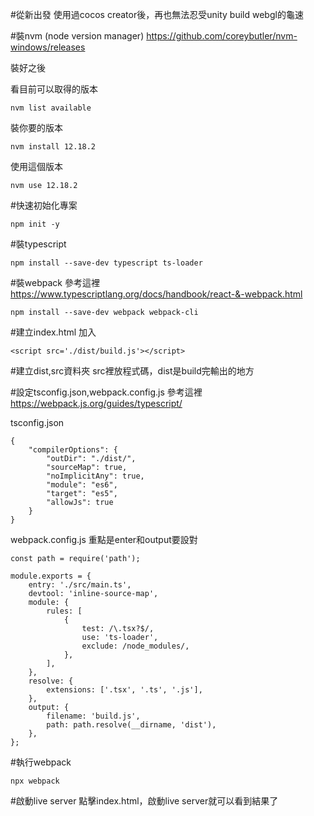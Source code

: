 #從新出發
使用過cocos creator後，再也無法忍受unity build webgl的龜速

#裝nvm (node version manager)
https://github.com/coreybutler/nvm-windows/releases

裝好之後

看目前可以取得的版本
```
nvm list available
```

裝你要的版本
```
nvm install 12.18.2
```

使用這個版本
```
nvm use 12.18.2
```


#快速初始化專案

```
npm init -y
```

#裝typescript
```
npm install --save-dev typescript ts-loader
```

#裝webpack
參考這裡
https://www.typescriptlang.org/docs/handbook/react-&-webpack.html
```
npm install --save-dev webpack webpack-cli
```

#建立index.html
加入
```
<script src='./dist/build.js'></script>
```

#建立dist,src資料夾
src裡放程式碼，dist是build完輸出的地方

#設定tsconfig.json,webpack.config.js
參考這裡
https://webpack.js.org/guides/typescript/

tsconfig.json
```
{
    "compilerOptions": {
        "outDir": "./dist/",
        "sourceMap": true,
        "noImplicitAny": true,
        "module": "es6",
        "target": "es5",
        "allowJs": true
    }
}
```

webpack.config.js
重點是enter和output要設對
```
const path = require('path');

module.exports = {
    entry: './src/main.ts',
    devtool: 'inline-source-map',
    module: {
        rules: [
            {
                test: /\.tsx?$/,
                use: 'ts-loader',
                exclude: /node_modules/,
            },
        ],
    },
    resolve: {
        extensions: ['.tsx', '.ts', '.js'],
    },
    output: {
        filename: 'build.js',
        path: path.resolve(__dirname, 'dist'),
    },
};
```


#執行webpack
```
npx webpack
```

#啟動live server
點擊index.html，啟動live server就可以看到結果了